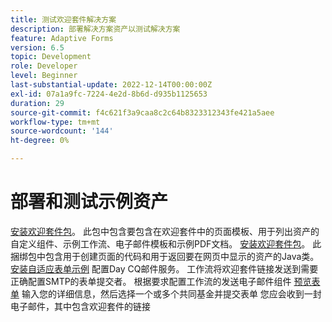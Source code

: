 ```yaml
---
title: 测试欢迎套件解决方案
description: 部署解决方案资产以测试解决方案
feature: Adaptive Forms
version: 6.5
topic: Development
role: Developer
level: Beginner
last-substantial-update: 2022-12-14T00:00:00Z
exl-id: 07a1a9fc-7224-4e2d-8b6d-d935b1125653
duration: 29
source-git-commit: f4c621f3a9caa8c2c64b8323312343fe421a5aee
workflow-type: tm+mt
source-wordcount: '144'
ht-degree: 0%

---
```


# 部署和测试示例资产

[安装欢迎套件包](assets/welcomekit.zip)。 此包中包含要包含在欢迎套件中的页面模板、用于列出资产的自定义组件、示例工作流、电子邮件模板和示例PDF文档。
[安装欢迎套件包](assets/welcomekit.core-1.0.0-SNAPSHOT.jar)。 此捆绑包中包含用于创建页面的代码和用于返回要在网页中显示的资产的Java类。
[安装自适应表单示例](assets/account-openeing-form.zip)
配置Day CQ邮件服务。 工作流将欢迎套件链接发送到需要正确配置SMTP的表单提交者。
根据要求配置工作流的发送电子邮件组件
[预览表单](http://localhost:4502/content/dam/formsanddocuments/co-operators/accountopeningform/jcr:content?wcmmode=disabled)
输入您的详细信息，然后选择一个或多个共同基金并提交表单
您应会收到一封电子邮件，其中包含欢迎套件的链接
